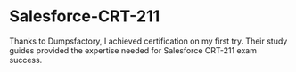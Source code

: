 # Salesforce-CRT-211
Thanks to Dumpsfactory, I achieved certification on my first try. Their study guides provided the expertise needed for Salesforce CRT-211 exam success.
